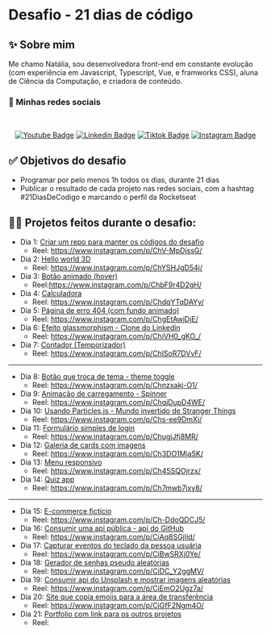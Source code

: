 # Desafio - 21 dias de código

## ✨ Sobre mim

Me chamo Natália, sou desenvolvedora front-end em constante evolução (com experiência em Javascript, Typescript, Vue, e framworks CSS), aluna de Ciência da Computação, e criadora de conteúdo.

### 🔗 Minhas redes sociais

<div width="100%" align="center">
  <br/>

  [![Youtube Badge](https://img.shields.io/badge/Natália%20F.%20Dev-ff0000?style=for-the-badge&logo=youtube&logoColor=white&link=https://www.youtube.com/c/nataliafdev)](https://www.youtube.com/c/nataliafdev)
  [![Linkedin Badge](https://img.shields.io/badge/Natália%20F.%20da%20Silva-0077B5?style=for-the-badge&logo=linkedin&logoColor=white&Linkedin&logoColor=white&link=https://www.linkedin.com/in/natalia-f-da-silva)](https://www.linkedin.com/in/natalia-f-da-silva)
  [![Tiktok Badge](https://img.shields.io/badge/Natália%20F.%20Dev-000000?style=for-the-badge&logo=tiktok&logoColor=white&link=https://www.tiktok.com/@nataliafdev)](https://www.tiktok.com/@nataliafdev)
  [![Instagram Badge](https://img.shields.io/badge/Natália%20F.%20Dev-E4405F?style=for-the-badge&logo=instagram&logoColor=white&link=https://www.instagram.com/nataliafdev)](https://www.instagram.com/nataliafdev)

</div>

## ✅ Objetivos do desafio

- Programar por pelo menos 1h todos os dias, durante 21 dias
- Publicar o resultado de cada projeto nas redes sociais, com a hashtag #21DiasDeCodigo e marcando o perfil da Rocketseat

## 👩‍💻 Projetos feitos durante o desafio:

- Dia 1: [Criar um repo para manter os códigos do desafio](https://github.com/natalia-fs/21DiasDeCodigo)
  - Reel: https://www.instagram.com/p/ChV-MpDjssG/
- Dia 2: [Hello world 3D](https://github.com/natalia-fs/21DiasDeCodigo/tree/main/02)
  - Reel: https://www.instagram.com/p/ChYSHJgD54j/
- Dia 3: [Botão animado (hover)](https://github.com/natalia-fs/21DiasDeCodigo/tree/main/03)
  - Reel:https://www.instagram.com/p/ChbF9r4D2gH/
- Dia 4: [Calculadora](https://github.com/natalia-fs/21DiasDeCodigo/tree/main/04)
  - Reel: https://www.instagram.com/p/ChdqYTqDAYy/
- Dia 5: [Página de erro 404 (com fundo animado)](https://github.com/natalia-fs/21DiasDeCodigo/tree/main/05)
  - Reel: https://www.instagram.com/p/ChgEtAwjDjE/
- Dia 6: [Efeito glassmorphism - Clone do Linkedin](https://github.com/natalia-fs/21DiasDeCodigo/tree/main/06)
  - Reel: https://www.instagram.com/p/ChiVH0_gKO_/
- Dia 7: [Contador (Temporizador)](https://github.com/natalia-fs/21DiasDeCodigo/tree/main/07)
  - Reel: https://www.instagram.com/p/ChlSoR7DVvF/

<hr/>

- Dia 8: [Botão que troca de tema - theme toggle](https://github.com/natalia-fs/21DiasDeCodigo/tree/main/08)
  - Reel: https://www.instagram.com/p/Chnzxakj-O1/
- Dia 9: [Animação de carregamento - Spinner](https://github.com/natalia-fs/21DiasDeCodigo/tree/main/09)
  - Reel: https://www.instagram.com/p/ChqjDupD4WE/
- Dia 10: [Usando Particles.js - Mundo invertido de Stranger Things](https://github.com/natalia-fs/21DiasDeCodigo/tree/main/10)
  - Reel: https://www.instagram.com/p/Chs-ee9DmXj/
- Dia 11: [Formulário simples de login](https://github.com/natalia-fs/21DiasDeCodigo/tree/main/11)
  - Reel: https://www.instagram.com/p/ChugjJfj8MR/
- Dia 12: [Galeria de cards com imagens](https://github.com/natalia-fs/21DiasDeCodigo/tree/main/12)
  - Reel: https://www.instagram.com/p/Ch3DO1Mja5K/
- Dia 13: [Menu responsivo](https://github.com/natalia-fs/21DiasDeCodigo/tree/main/13)
  - Reel: https://www.instagram.com/p/Ch45SQOjrzx/
- Dia 14: [Quiz app](https://github.com/natalia-fs/21DiasDeCodigo/tree/main/14)
  - Reel: https://www.instagram.com/p/Ch7mwb7jxy8/

<hr/>

- Dia 15: [E-commerce fictício](https://github.com/natalia-fs/21DiasDeCodigo/tree/main/15)
  - Reel: https://www.instagram.com/p/Ch-DdoQDCJ5/
- Dia 16: [Consumir uma api pública - api do GitHub](https://github.com/natalia-fs/21DiasDeCodigo/tree/main/16)
  - Reel: https://www.instagram.com/p/CiAq8SGjIid/
- Dia 17: [Capturar eventos do teclado da pessoa usuária](https://github.com/natalia-fs/21DiasDeCodigo/tree/main/17)
  - Reel: https://www.instagram.com/p/CiBwSRXj0Ye/
- Dia 18: [Gerador de senhas pseudo aleatórias](https://github.com/natalia-fs/21DiasDeCodigo/tree/main/18)
  - Reel: https://www.instagram.com/p/CiDC_Y2ggMV/
- Dia 19: [Consumir api do Unsplash e mostrar imagens aleatórias](https://github.com/natalia-fs/21DiasDeCodigo/tree/main/19)
  - Reel: https://www.instagram.com/p/CiEmO2Ugz7a/
- Dia 20: [Site que copia emojis para a área de transferência](https://github.com/natalia-fs/21DiasDeCodigo/tree/main/20)
  - Reel: https://www.instagram.com/p/CiGfF2Ngm4O/
- Dia 21: [Portfolio com link para os outros projetos](https://natalia-fs.github.io/21DiasDeCodigo/)
  - Reel: 

